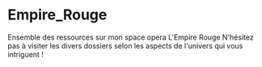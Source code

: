 # Empire_Rouge
Ensemble des ressources sur mon space opera L'Empire Rouge
N'hésitez pas à visiter les divers dossiers selon les aspects de l'univers qui vous intriguent !
